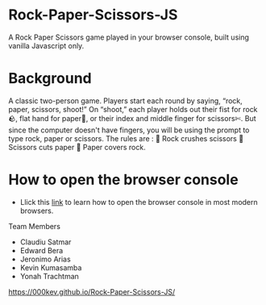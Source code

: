 # Rock-Paper-Scissors-JS
A Rock Paper Scissors game played in your browser console, built using vanilla Javascript only.

# Background
A classic two-person game. Players start each round by saying, “rock, paper, scissors, shoot!” On “shoot,” each player holds out their fist for rock🪨, flat hand for paper📄, or their index and middle finger for scissors✄. But since the computer doesn't have fingers, you will be using the prompt to type rock, paper or scissors.
            The rules are :
            🔴 Rock crushes scissors
            🔴 Scissors cuts paper
            🔴 Paper covers rock.

# How to open the browser console
- Llick this [link](https://support.monday.com/hc/en-us/articles/360002197259-How-to-open-the-developer-console#:~:text=Step%201%3A%20To%20open%20the,to%20open%20the%20developer%20console.) to learn how to open the browser console in most modern browsers.

Team Members 
- Claudiu Satmar
- Edward Bera
- Jeronimo Arias
- Kevin Kumasamba
- Yonah Trachtman

https://000kev.github.io/Rock-Paper-Scissors-JS/
